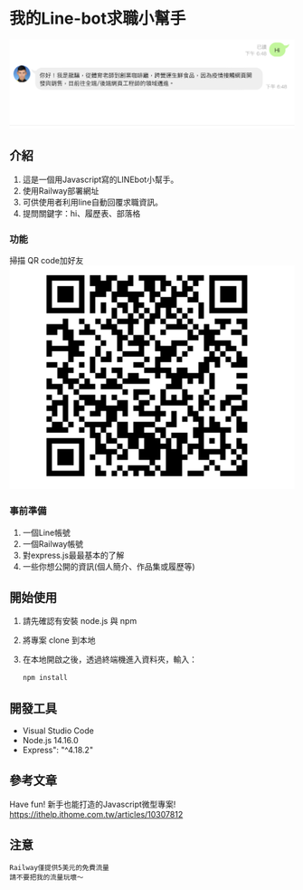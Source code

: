 # 我的Line-bot求職小幫手

![Index page about LINE bot](./public/截圖%202023-06-23%20下午7.07.33.png)

## 介紹
1. 這是一個用Javascript寫的LINEbot小幫手。
2. 使用Railway部署網址
3. 可供使用者利用line自動回覆求職資訊。
4. 提問關鍵字：hi、履歷表、部落格

### 功能
掃描 QR code加好友
![Index page about LINE qr code](./public/截圖%202023-06-23%20下午7.12.57.png)

### 事前準備
1. 一個Line帳號
2. 一個Railway帳號
3. 對express.js最最基本的了解
4. 一些你想公開的資訊(個人簡介、作品集或履歷等)

## 開始使用

1. 請先確認有安裝 node.js 與 npm
2. 將專案 clone 到本地
3. 在本地開啟之後，透過終端機進入資料夾，輸入：

   ```bash
   npm install
   ```



## 開發工具
- Visual Studio Code
- Node.js 14.16.0
- Express": "^4.18.2"

## 參考文章

Have fun! 新手也能打造的Javascript微型專案!
https://ithelp.ithome.com.tw/articles/10307812

## 注意
 ```bash
Railway僅提供5美元的免費流量
請不要把我的流量玩壞～
   ```

